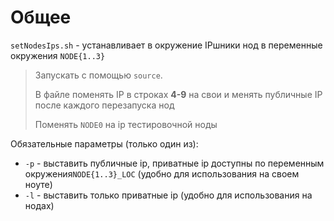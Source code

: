 # Общее

`setNodesIps.sh` - устанавливает в окружение IPшники нод в переменные окружения `NODE{1..3}`

> Запускать с помощью `source`.
> 
> В файле поменять IP в строках **4-9** на свои и менять публичные IP после каждого перезапуска нод
> 
>  Поменять `NODE0` на ip тестировочной ноды

Обязательные параметры (только один из):
* `-p` - выставить публичные ip, приватные ip доступны по переменным окружения`NODE{1..3}_LOC` (удобно для использования на своем ноуте)
* `-l` - выставить только приватные ip (удобно для использования на нодах)